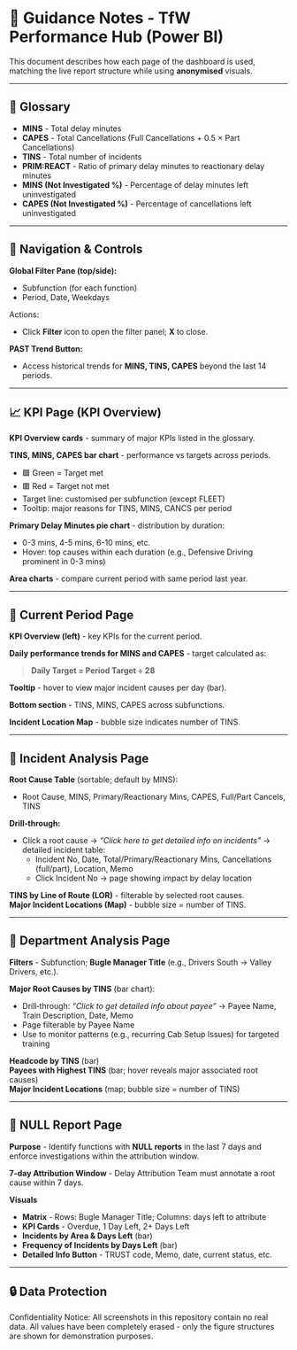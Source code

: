 # 📘 Guidance Notes - TfW Performance Hub (Power BI)

This document describes how each page of the dashboard is used, matching the live report structure while using **anonymised** visuals.

---

## 🔹 Glossary
- **MINS** - Total delay minutes  
- **CAPES** - Total Cancellations (Full Cancellations + 0.5 × Part Cancellations)  
- **TINS** - Total number of incidents  
- **PRIM:REACT** - Ratio of primary delay minutes to reactionary delay minutes  
- **MINS (Not Investigated %)** - Percentage of delay minutes left uninvestigated  
- **CAPES (Not Investigated %)** - Percentage of cancellations left uninvestigated  

---

## 🧭 Navigation & Controls
**Global Filter Pane (top/side):**
- Subfunction (for each function)
- Period, Date, Weekdays

Actions:  
- Click **Filter** icon to open the filter panel; **X** to close.

**PAST Trend Button:**  
- Access historical trends for **MINS, TINS, CAPES** beyond the last 14 periods.

---

## 📈 KPI Page (KPI Overview)
**KPI Overview cards** - summary of major KPIs listed in the glossary.  

**TINS, MINS, CAPES bar chart** - performance vs targets across periods.  
- 🟩 Green = Target met  
- 🟥 Red = Target not met  
- Target line: customised per subfunction (except FLEET)  
- Tooltip: major reasons for TINS, MINS, CANCS per period

**Primary Delay Minutes pie chart** - distribution by duration:  
- 0-3 mins, 4-5 mins, 6-10 mins, etc.  
- Hover: top causes within each duration (e.g., Defensive Driving prominent in 0-3 mins)

**Area charts** - compare current period with same period last year.

---

## 📘 Current Period Page
**KPI Overview (left)** - key KPIs for the current period.  

**Daily performance trends for MINS and CAPES** - target calculated as:  
> **Daily Target = Period Target ÷ 28**  

**Tooltip** - hover to view major incident causes per day (bar).  

**Bottom section** - TINS, MINS, CAPES across subfunctions.  

**Incident Location Map** - bubble size indicates number of TINS.

---

## 📘 Incident Analysis Page
**Root Cause Table** (sortable; default by MINS):  
- Root Cause, MINS, Primary/Reactionary Mins, CAPES, Full/Part Cancels, TINS  

**Drill‑through:**  
- Click a root cause → *“Click here to get detailed info on incidents”* → detailed incident table:  
  - Incident No, Date, Total/Primary/Reactionary Mins, Cancellations (full/part), Location, Memo  
  - Click Incident No → page showing impact by delay location

**TINS by Line of Route (LOR)** - filterable by selected root causes.  
**Major Incident Locations (Map)** - bubble size = number of TINS.

---

## 📘 Department Analysis Page
**Filters** - Subfunction; **Bugle Manager Title** (e.g., Drivers South → Valley Drivers, etc.).  

**Major Root Causes by TINS** (bar chart):  
- Drill‑through: *“Click to get detailed info about payee”* → Payee Name, Train Description, Date, Memo  
- Page filterable by Payee Name  
- Use to monitor patterns (e.g., recurring Cab Setup Issues) for targeted training

**Headcode by TINS** (bar)  
**Payees with Highest TINS** (bar; hover reveals major associated root causes)  
**Major Incident Locations** (map; bubble size = number of TINS)

---

## 📘 NULL Report Page
**Purpose** - Identify functions with **NULL reports** in the last 7 days and enforce investigations within the attribution window.

**7-day Attribution Window** - Delay Attribution Team must annotate a root cause within 7 days.

**Visuals**  
- **Matrix** - Rows: Bugle Manager Title; Columns: days left to attribute  
- **KPI Cards** - Overdue, 1 Day Left, 2+ Days Left  
- **Incidents by Area & Days Left** (bar)  
- **Frequency of Incidents by Days Left** (bar)  
- **Detailed Info Button** - TRUST code, Memo, date, current status, etc.

---

## 🔒 Data Protection
Confidentiality Notice: All screenshots in this repository contain no real data. All values have been completely erased - only the figure structures are shown for demonstration purposes.

